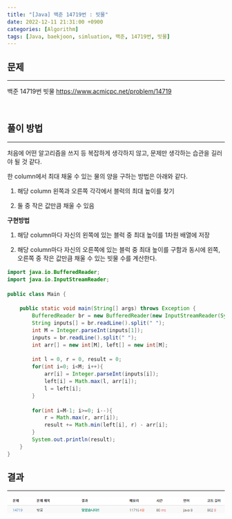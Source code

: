 ```yaml
---
title: "[Java] 백준 14719번 : 빗물"
date: 2022-12-11 21:31:00 +0900
categories: [Algorithm]
tags: [Java, baekjoon, simluation, 백준, 14719번, 빗물]
---
```


## 문제

---

백준 14719번 빗물
<https://www.acmicpc.net/problem/14719>

<br>

## 풀이 방법

---

처음에 어떤 알고리즘을 쓰지 등 복잡하게 생각하지 않고, 문제만 생각하는 습관을 길러야 될 것 같다.

한 column에서 최대 채울 수 있는 물의 양을 구하는 방법은 아래와 같다.

1. 해당 column 왼쪽과 오른쪽 각각에서 블럭의 최대 높이를 찾기

2. 둘 중 작은 값만큼 채울 수 있음

**구현방법**

1. 해당 column마다 자신의 왼쪽에 있는 블럭 중 최대 높이를 1차원 배열에 저장

2. 해당 column마다 자신의 오른쪽에 있는 블럭 중 최대 높이를 구함과 동시에 왼쪽, 오른쪽 중 작은 값만큼 채울 수 있는 빗물 수를 계산한다.

```java
import java.io.BufferedReader;
import java.io.InputStreamReader;

public class Main {

    public static void main(String[] args) throws Exception {
        BufferedReader br = new BufferedReader(new InputStreamReader(System.in));
        String inputs[] = br.readLine().split(" ");
        int M = Integer.parseInt(inputs[1]);
        inputs = br.readLine().split(" ");
        int arr[] = new int[M], left[] = new int[M];

        int l = 0, r = 0, result = 0;
        for(int i=0; i<M; i++){
            arr[i] = Integer.parseInt(inputs[i]);
            left[i] = Math.max(l, arr[i]);
            l = left[i];
        }

        for(int i=M-1; i>=0; i--){
            r = Math.max(r, arr[i]);
            result += Math.min(left[i], r) - arr[i];
        }
        System.out.println(result);
    }
}
```

## 결과

---

<img src="/assets/img/post/boj14719_result.png"/>
